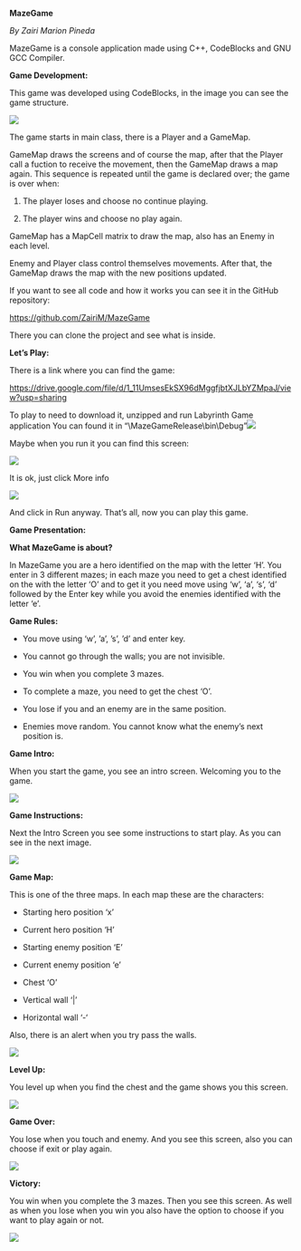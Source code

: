 **MazeGame**

*By Zairi Marion Pineda*

MazeGame is a console application made using C++, CodeBlocks and GNU GCC
Compiler.

**Game Development:**

This game was developed using CodeBlocks, in the image you can see the game
structure.

![](https://cdn.discordapp.com/attachments/799826831368126464/799826930441650197/unknown.png)

The game starts in main class, there is a Player and a GameMap.

GameMap draws the screens and of course the map, after that the Player call a
fuction to receive the movement, then the GameMap draws a map again. This
sequence is repeated until the game is declared over; the game is over when:

1.  The player loses and choose no continue playing.

2.  The player wins and choose no play again.

GameMap has a MapCell matrix to draw the map, also has an Enemy in each level.

Enemy and Player class control themselves movements. After that, the GameMap
draws the map with the new positions updated.

If you want to see all code and how it works you can see it in the GitHub
repository:

<https://github.com/ZairiM/MazeGame>

There you can clone the project and see what is inside.

**Let’s Play:**

There is a link where you can find the game:

<https://drive.google.com/file/d/1_11UmsesEkSX96dMggfjbtXJLbYZMpaJ/view?usp=sharing>

To play to need to download it, unzipped and run Labyrinth Game application You
can found it in
“\\MazeGameRelease\\bin\\Debug”![](https://cdn.discordapp.com/attachments/799826831368126464/799827260369797130/unknown.png)

Maybe when you run it you can find this screen:

![](https://cdn.discordapp.com/attachments/799826831368126464/799827685403787284/unknown.png)

It is ok, just click More info

![](https://cdn.discordapp.com/attachments/799826831368126464/799827814714048512/unknown.png)

And click in Run anyway. That’s all, now you can play this game.

**Game Presentation:**

**What MazeGame is about?**

In MazeGame you are a hero identified on the map with the letter ‘H’. You enter
in 3 different mazes; in each maze you need to get a chest identified on the
with the letter ‘O’ and to get it you need move using ‘w’, ‘a’, ‘s’, ‘d’
followed by the Enter key while you avoid the enemies identified with the letter
‘e’.

**Game Rules:**

-   You move using ‘w’, ’a’, ’s’, ’d’ and enter key.

-   You cannot go through the walls; you are not invisible.

-   You win when you complete 3 mazes.

-   To complete a maze, you need to get the chest ‘O’.

-   You lose if you and an enemy are in the same position.

-   Enemies move random. You cannot know what the enemy’s next position is.

**Game Intro:**

When you start the game, you see an intro screen. Welcoming you to the game.

![](https://cdn.discordapp.com/attachments/799826831368126464/799827983262285884/unknown.png)

**Game Instructions:**

Next the Intro Screen you see some instructions to start play. As you can see in
the next image.

![](https://cdn.discordapp.com/attachments/799826831368126464/799828094834704434/unknown.png)

**Game Map:**

This is one of the three maps. In each map these are the characters:

-   Starting hero position ‘x’

-   Current hero position ‘H’

-   Starting enemy position ‘E’

-   Current enemy position ‘e’

-   Chest ‘O’

-   Vertical wall ‘\|’

-   Horizontal wall ‘-‘

Also, there is an alert when you try pass the walls.

![](https://cdn.discordapp.com/attachments/799826831368126464/799828257218101259/unknown.png)

**Level Up:**

You level up when you find the chest and the game shows you this screen.

![](https://cdn.discordapp.com/attachments/799826831368126464/799828378600472586/unknown.png)

**Game Over:**

You lose when you touch and enemy. And you see this screen, also you can choose
if exit or play again.

![](https://cdn.discordapp.com/attachments/799826831368126464/799828558146961408/unknown.png)

**Victory:**

You win when you complete the 3 mazes. Then you see this screen. As well as when
you lose when you win you also have the option to choose if you want to play
again or not.

![](https://cdn.discordapp.com/attachments/799826831368126464/799828709980897288/unknown.png)

